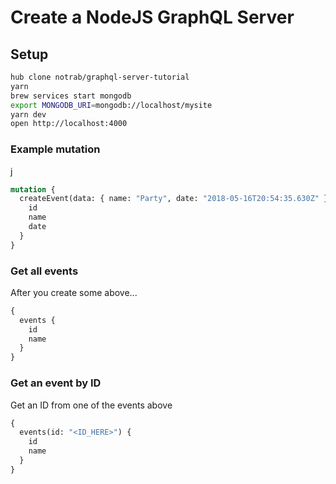 # Create a NodeJS GraphQL Server

## Setup

```bash
hub clone notrab/graphql-server-tutorial
yarn
brew services start mongodb
export MONGODB_URI=mongodb://localhost/mysite
yarn dev
open http://localhost:4000
```

### Example mutation

j

```graphql
mutation {
  createEvent(data: { name: "Party", date: "2018-05-16T20:54:35.630Z" }) {
    id
    name
    date
  }
}
```

### Get all events

After you create some above...

```graphql
{
  events {
    id
    name
  }
}
```

### Get an event by ID

Get an ID from one of the events above

```graphql
{
  events(id: "<ID_HERE>") {
    id
    name
  }
}
```
